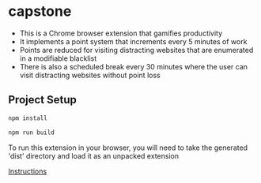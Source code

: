 # capstone

- This is a Chrome browser extension that gamifies productivity
- It implements a point system that increments every 5 minutes of work
- Points are reduced for visiting distracting websites that are enumerated in a modifiable blacklist
- There is also a scheduled break every 30 minutes where the user can visit distracting websites without point loss

## Project Setup

```sh
npm install

npm run build
```

To run this extension in your browser, you will need to take the generated 'dist' directory and load it as an unpacked extension

[Instructions](https://developer.chrome.com/docs/extensions/get-started/tutorial/hello-world#load-unpacked)

